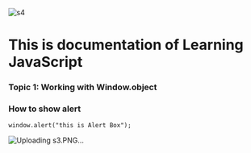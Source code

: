 ![s4](https://user-images.githubusercontent.com/95132357/143728739-1348a40d-1959-44de-bb94-1eb50f151504.png)
# This is documentation of Learning JavaScript
### Topic 1:  Working with Window.object
### How to show alert

```
window.alert("this is Alert Box");

```

![Uploading s3.PNG…]()
